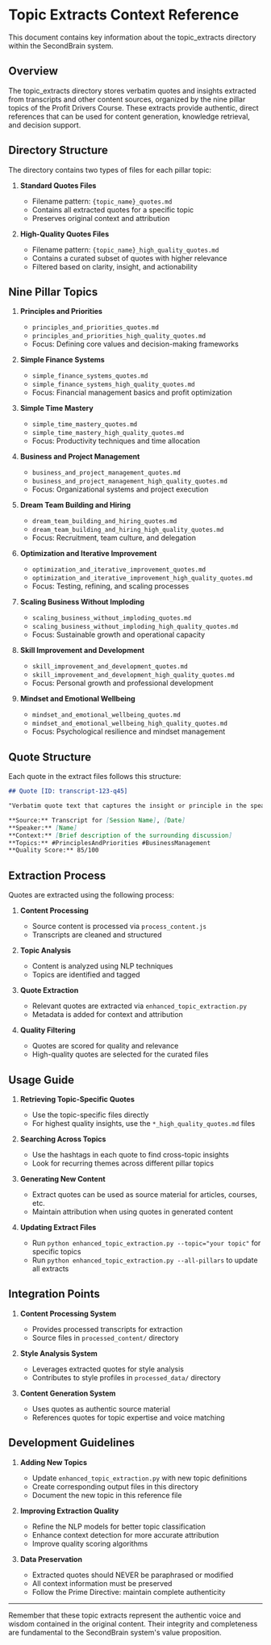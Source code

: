 # Topic Extracts Context Reference

<!-- @inherit: /Volumes/Envoy/SecondBrain/CLAUDE.md -->
<!-- IMPORTANT: Load the root CLAUDE.md file first before processing this context -->

This document contains key information about the topic_extracts directory within the SecondBrain system.

## Overview

The topic_extracts directory stores verbatim quotes and insights extracted from transcripts and other content sources, organized by the nine pillar topics of the Profit Drivers Course. These extracts provide authentic, direct references that can be used for content generation, knowledge retrieval, and decision support.

## Directory Structure

The directory contains two types of files for each pillar topic:

1. **Standard Quotes Files**
   - Filename pattern: `{topic_name}_quotes.md`
   - Contains all extracted quotes for a specific topic
   - Preserves original context and attribution

2. **High-Quality Quotes Files**
   - Filename pattern: `{topic_name}_high_quality_quotes.md`
   - Contains a curated subset of quotes with higher relevance
   - Filtered based on clarity, insight, and actionability

## Nine Pillar Topics

1. **Principles and Priorities**
   - `principles_and_priorities_quotes.md`
   - `principles_and_priorities_high_quality_quotes.md`
   - Focus: Defining core values and decision-making frameworks

2. **Simple Finance Systems**
   - `simple_finance_systems_quotes.md`
   - `simple_finance_systems_high_quality_quotes.md`
   - Focus: Financial management basics and profit optimization

3. **Simple Time Mastery**
   - `simple_time_mastery_quotes.md`
   - `simple_time_mastery_high_quality_quotes.md`
   - Focus: Productivity techniques and time allocation

4. **Business and Project Management**
   - `business_and_project_management_quotes.md`
   - `business_and_project_management_high_quality_quotes.md`
   - Focus: Organizational systems and project execution

5. **Dream Team Building and Hiring**
   - `dream_team_building_and_hiring_quotes.md`
   - `dream_team_building_and_hiring_high_quality_quotes.md`
   - Focus: Recruitment, team culture, and delegation

6. **Optimization and Iterative Improvement**
   - `optimization_and_iterative_improvement_quotes.md`
   - `optimization_and_iterative_improvement_high_quality_quotes.md`
   - Focus: Testing, refining, and scaling processes

7. **Scaling Business Without Imploding**
   - `scaling_business_without_imploding_quotes.md`
   - `scaling_business_without_imploding_high_quality_quotes.md`
   - Focus: Sustainable growth and operational capacity

8. **Skill Improvement and Development**
   - `skill_improvement_and_development_quotes.md`
   - `skill_improvement_and_development_high_quality_quotes.md`
   - Focus: Personal growth and professional development

9. **Mindset and Emotional Wellbeing**
   - `mindset_and_emotional_wellbeing_quotes.md`
   - `mindset_and_emotional_wellbeing_high_quality_quotes.md`
   - Focus: Psychological resilience and mindset management

## Quote Structure

Each quote in the extract files follows this structure:

```markdown
## Quote [ID: transcript-123-q45]

"Verbatim quote text that captures the insight or principle in the speaker's exact words, preserving all nuances, metaphors, and examples used to illustrate the point."

**Source:** Transcript for [Session Name], [Date]
**Speaker:** [Name]
**Context:** [Brief description of the surrounding discussion]
**Topics:** #PrinciplesAndPriorities #BusinessManagement
**Quality Score:** 85/100
```

## Extraction Process

Quotes are extracted using the following process:

1. **Content Processing**
   - Source content is processed via `process_content.js`
   - Transcripts are cleaned and structured

2. **Topic Analysis**
   - Content is analyzed using NLP techniques
   - Topics are identified and tagged

3. **Quote Extraction**
   - Relevant quotes are extracted via `enhanced_topic_extraction.py`
   - Metadata is added for context and attribution

4. **Quality Filtering**
   - Quotes are scored for quality and relevance
   - High-quality quotes are selected for the curated files

## Usage Guide

1. **Retrieving Topic-Specific Quotes**
   - Use the topic-specific files directly
   - For highest quality insights, use the `*_high_quality_quotes.md` files

2. **Searching Across Topics**
   - Use the hashtags in each quote to find cross-topic insights
   - Look for recurring themes across different pillar topics

3. **Generating New Content**
   - Extract quotes can be used as source material for articles, courses, etc.
   - Maintain attribution when using quotes in generated content

4. **Updating Extract Files**
   - Run `python enhanced_topic_extraction.py --topic="your topic"` for specific topics
   - Run `python enhanced_topic_extraction.py --all-pillars` to update all extracts

## Integration Points

1. **Content Processing System**
   - Provides processed transcripts for extraction
   - Source files in `processed_content/` directory

2. **Style Analysis System**
   - Leverages extracted quotes for style analysis
   - Contributes to style profiles in `processed_data/` directory

3. **Content Generation System**
   - Uses quotes as authentic source material
   - References quotes for topic expertise and voice matching

## Development Guidelines

1. **Adding New Topics**
   - Update `enhanced_topic_extraction.py` with new topic definitions
   - Create corresponding output files in this directory
   - Document the new topic in this reference file

2. **Improving Extraction Quality**
   - Refine the NLP models for better topic classification
   - Enhance context detection for more accurate attribution
   - Improve quality scoring algorithms

3. **Data Preservation**
   - Extracted quotes should NEVER be paraphrased or modified
   - All context information must be preserved
   - Follow the Prime Directive: maintain complete authenticity

---

Remember that these topic extracts represent the authentic voice and wisdom contained in the original content. Their integrity and completeness are fundamental to the SecondBrain system's value proposition.